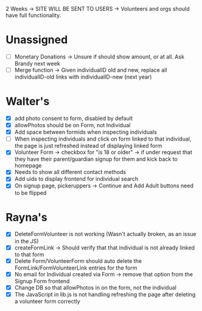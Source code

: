 2 Weeks -> SITE WILL BE SENT TO USERS -> Volunteers and orgs should have full functionality.

# Unassigned
 - [ ] Monetary Donations -> Unsure if should show amount, or at all. Ask Brandy next week
 - [ ] Merge function -> Given individualID old and new, replace all individualID-old links with individualID-new (next year)

# Walter's
 - [x] add photo consent to form, disabled by default
 - [x] allowPhotos should be on Form, not Individual
 - [x] Add space between formids when inspecting individuals
 - [ ] When inspecting individuals and click on form linked to that individual, the page is just refreshed instead of displaying linked form
 - [x] Volunteer Form -> checkbox for "is 18 or older" -> if under request that they have their parent/guardian signup for them and kick back to homepage
 - [x] Needs to show all different contact methods
 - [x] Add uids to display frontend for individual search
 - [x] On signup page, pickeruppers -> Continue and Add Adult buttons need to be flipped

# Rayna's
 - [x] DeleteFormVolunteer is not working (Wasn't actually broken, as an issue in the JS)
 - [x] createFormLink -> Should verify that that individual is not already linked to that form
 - [x] Delete Form/VolunteerForm should auto delete the FormLink/FormVolunteerLink entries for the form
 - [x] No email for Individual created via Form -> remove that option from the Signup Form frontend
 - [x] Change DB so that allowPhotos in on the form, not the individual
 - [x] The JavaScript in lib.js is not handling refreshing the page after deleting a volunteer form correctly